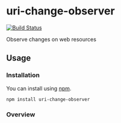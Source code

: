 # uri-change-observer

[![Build Status](https://travis-ci.org/samuelcampos/uri-change-observer.svg?branch=master)](https://travis-ci.org/samuelcampos/uri-change-observer)

Observe changes on web resources


## Usage

### Installation

You can install using [npm](https://www.npmjs.com/package/uri-change-observer).

```
npm install uri-change-observer
```

### Overview

